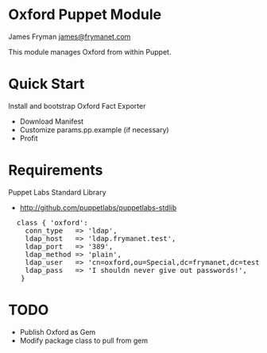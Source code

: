 # Oxford Puppet Module

James Fryman <james@frymanet.com>

This module manages Oxford from within Puppet.

# Quick Start

Install and bootstrap Oxford Fact Exporter

* Download Manifest
* Customize params.pp.example (if necessary)
* Profit

# Requirements

Puppet Labs Standard Library
- http://github.com/puppetlabs/puppetlabs-stdlib

<pre>
  class { 'oxford':
    conn_type   => 'ldap',
    ldap_host   => 'ldap.frymanet.test',
    ldap_port   => '389',
    ldap_method => 'plain',
    ldap_user   => 'cn=oxford,ou=Special,dc=frymanet,dc=test',
    ldap_pass   => 'I shouldn never give out passwords!',
   }
</pre>

# TODO
* Publish Oxford as Gem
* Modify package class to pull from gem
